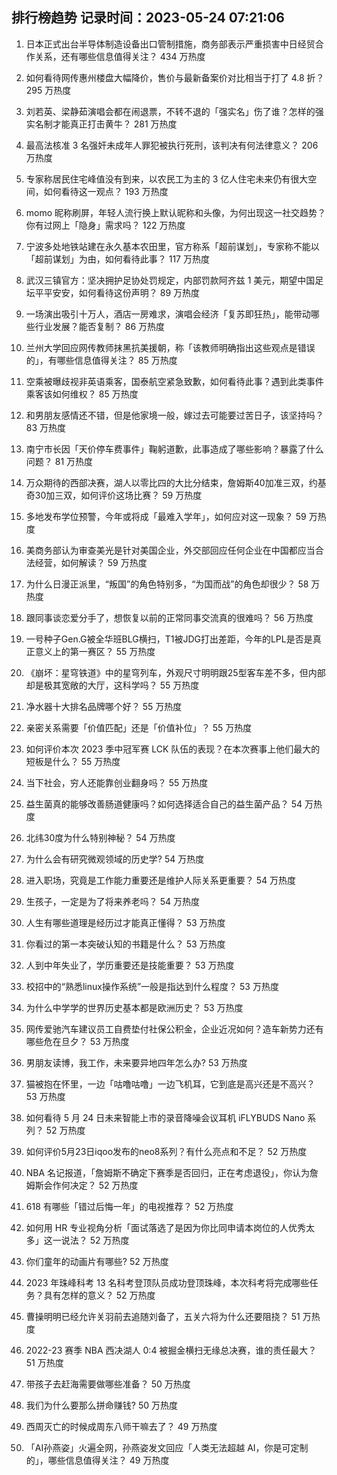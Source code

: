 
## 排行榜趋势 记录时间：2023-05-24 07:21:06
  
  1. 日本正式出台半导体制造设备出口管制措施，商务部表示严重损害中日经贸合作关系，还有哪些信息值得关注？ 434 万热度
    
  2. 如何看待网传惠州楼盘大幅降价，售价与最新备案价对比相当于打了 4.8 折？ 295 万热度
    
  3. 刘若英、梁静茹演唱会都在闹退票，不转不退的「强实名」伤了谁？怎样的强实名制才能真正打击黄牛？ 281 万热度
    
  4. 最高法核准 3 名强奸未成年人罪犯被执行死刑，该判决有何法律意义？ 206 万热度
    
  5. 专家称居民住宅峰值没有到来，以农民工为主的 3 亿人住宅未来仍有很大空间，如何看待这一观点？ 193 万热度
    
  6. momo 昵称刷屏，年轻人流行换上默认昵称和头像，为何出现这一社交趋势？你有过网上「隐身」需求吗？ 122 万热度
    
  7. 宁波多处地铁站建在永久基本农田里，官方称系「超前谋划」，专家称不能以「超前谋划」为由，如何看待此事？ 117 万热度
    
  8. 武汉三镇官方：坚决拥护足协处罚规定，内部罚款阿齐兹 1 美元，期望中国足坛平平安安，如何看待这份声明？ 89 万热度
    
  9. 一场演出吸引十万人，酒店一房难求，演唱会经济「复苏即狂热」，能带动哪些行业发展？能否复制？ 86 万热度
    
  10. 兰州大学回应网传教师抹黑抗美援朝，称「该教师明确指出这些观点是错误的」，有哪些信息值得关注？ 85 万热度
    
  11. 空乘被曝歧视非英语乘客，国泰航空紧急致歉，如何看待此事？遇到此类事件乘客该如何维权？ 85 万热度
    
  12. 和男朋友感情还不错，但是他家境一般，嫁过去可能要过苦日子，该坚持吗？ 83 万热度
    
  13. 南宁市长因「天价停车费事件」鞠躬道歉，此事造成了哪些影响？暴露了什么问题？ 81 万热度
    
  14. 万众期待的西部决赛，湖人以零比四的大比分结束，詹姆斯40加准三双，约基奇30加三双，如何评价这场比赛？ 59 万热度
    
  15. 多地发布学位预警，今年或将成「最难入学年」，如何应对这一现象？ 59 万热度
    
  16. 美商务部认为审查美光是针对美国企业，外交部回应任何企业在中国都应当合法经营，如何解读？ 59 万热度
    
  17. 为什么日漫正派里，“叛国”的角色特别多，“为国而战”的角色却很少？ 58 万热度
    
  18. 跟同事谈恋爱分手了，想恢复以前的正常同事交流真的很难吗？ 56 万热度
    
  19. 一号种子Gen.G被全华班BLG横扫，T1被JDG打出差距，今年的LPL是否是真正意义上的第一赛区？ 55 万热度
    
  20. 《崩坏：星穹铁道》中的星穹列车，外观尺寸明明跟25型客车差不多，但内部却是极其宽敞的大厅，这科学吗？ 55 万热度
    
  21. 净水器十大排名品牌哪个好？ 55 万热度
    
  22. 亲密关系需要「价值匹配」还是「价值补位」？ 55 万热度
    
  23. 如何评价本次 2023 季中冠军赛 LCK 队伍的表现？在本次赛事上他们最大的短板是什么？ 55 万热度
    
  24. 当下社会，穷人还能靠创业翻身吗？ 55 万热度
    
  25. 益生菌真的能够改善肠道健康吗？如何选择适合自己的益生菌产品？ 54 万热度
    
  26. 北纬30度为什么特别神秘？ 54 万热度
    
  27. 为什么会有研究微观领域的历史学? 54 万热度
    
  28. 进入职场，究竟是工作能力重要还是维护人际关系更重要？ 54 万热度
    
  29. 生孩子，一定是为了将来养老吗？ 54 万热度
    
  30. 人生有哪些道理是经历过才能真正懂得？ 53 万热度
    
  31. 你看过的第一本突破认知的书籍是什么？ 53 万热度
    
  32. 人到中年失业了，学历重要还是技能重要？ 53 万热度
    
  33. 校招中的“熟悉linux操作系统”一般是指达到什么程度？ 53 万热度
    
  34. 为什么中学学的世界历史基本都是欧洲历史？ 53 万热度
    
  35. 网传爱驰汽车建议员工自费垫付社保公积金，企业近况如何？造车新势力还有哪些危在旦夕？ 53 万热度
    
  36. 男朋友读博，我工作，未来要异地四年怎么办? 53 万热度
    
  37. 猫被抱在怀里，一边「咕噜咕噜」一边飞机耳，它到底是高兴还是不高兴？ 53 万热度
    
  38. 如何看待 5 月 24 日未来智能上市的录音降噪会议耳机 iFLYBUDS Nano 系列？ 52 万热度
    
  39. 如何评价5月23日iqoo发布的neo8系列？有什么亮点和不足？ 52 万热度
    
  40. NBA 名记报道，「詹姆斯不确定下赛季是否回归，正在考虑退役」，你认为詹姆斯会作何决定？ 52 万热度
    
  41. 618 有哪些「错过后悔一年」的电视推荐？ 52 万热度
    
  42. 如何用 HR 专业视角分析「面试落选了是因为你比同申请本岗位的人优秀太多」这一说法？ 52 万热度
    
  43. 你们童年的动画片有哪些? 52 万热度
    
  44. 2023 年珠峰科考 13 名科考登顶队员成功登顶珠峰，本次科考将完成哪些任务？具有怎样的意义？ 52 万热度
    
  45. 曹操明明已经允许关羽前去追随刘备了，五关六将为什么还要阻挠？ 51 万热度
    
  46. 2022-23 赛季 NBA 西决湖人 0:4 被掘金横扫无缘总决赛，谁的责任最大？ 51 万热度
    
  47. 带孩子去赶海需要做哪些准备？ 50 万热度
    
  48. 我们为什么要那么拼命赚钱? 50 万热度
    
  49. 西周灭亡的时候成周东八师干嘛去了？ 49 万热度
    
  50. 「AI孙燕姿」火遍全网，孙燕姿发文回应「人类无法超越 AI，你是可定制的」，哪些信息值得关注？ 49 万热度
    